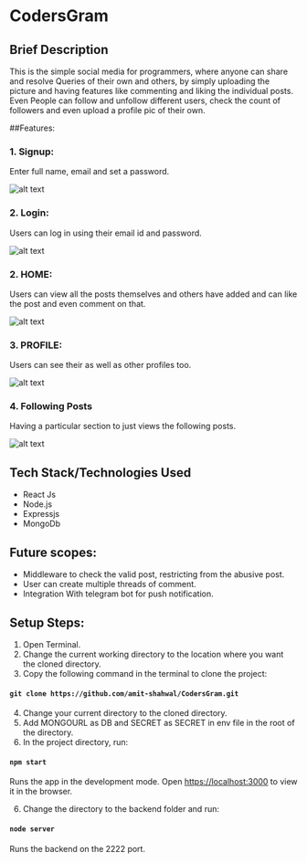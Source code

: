# CodersGram

## Brief Description
This is the simple social media for programmers, where anyone can share and resolve Queries of their own and others, by simply uploading the picture and having features like commenting and liking the individual posts. Even People can follow and unfollow different users, check the count of followers and even upload a profile pic of their own. 

##Features:
### 1. Signup: 
Enter full name, email and set a password.

![alt text](https://i.ibb.co/FXr8LFt/LOGIN.jpg)

### 2. Login: 
Users can log in using their email id and password.

![alt text](https://i.ibb.co/Yt1scs6/SIGNUP.jpg)

### 2. HOME: 

Users can view all the posts themselves and others have added and can like the post and even comment on that.

![alt text](https://i.ibb.co/vHjwGv3/HOMEPAGE.jpg)

### 3. PROFILE:

Users can see their as well as other profiles too.

![alt text](https://i.ibb.co/nL6m8vR/profile.jpg)

### 4. Following Posts

Having a particular section to just views the following posts.

![alt text](https://i.ibb.co/yYVbRnx/following.jpg)

## Tech Stack/Technologies Used
* React Js
* Node.js
* Expressjs
* MongoDb

## Future scopes:
* Middleware to check the valid post, restricting from the abusive post.
* User can create multiple threads of comment.
* Integration With telegram bot for push notification.

## Setup Steps:
1. Open Terminal.
2. Change the current working directory to the location where you want the cloned directory.
3. Copy the following command in the terminal to clone the project:
#### `git clone https://github.com/amit-shahwal/CodersGram.git`
4. Change your current directory to the cloned directory.
6. Add MONGOURL as DB and SECRET as SECRET in env file in the root of the directory.
7. In the project directory, run:
#### `npm start`
Runs the app in the development mode.
Open [https://localhost:3000](https://localhost:3000) to view it in the browser.

6. Change the directory to the backend folder and run:
#### `node server`
Runs the backend on the 2222 port.
